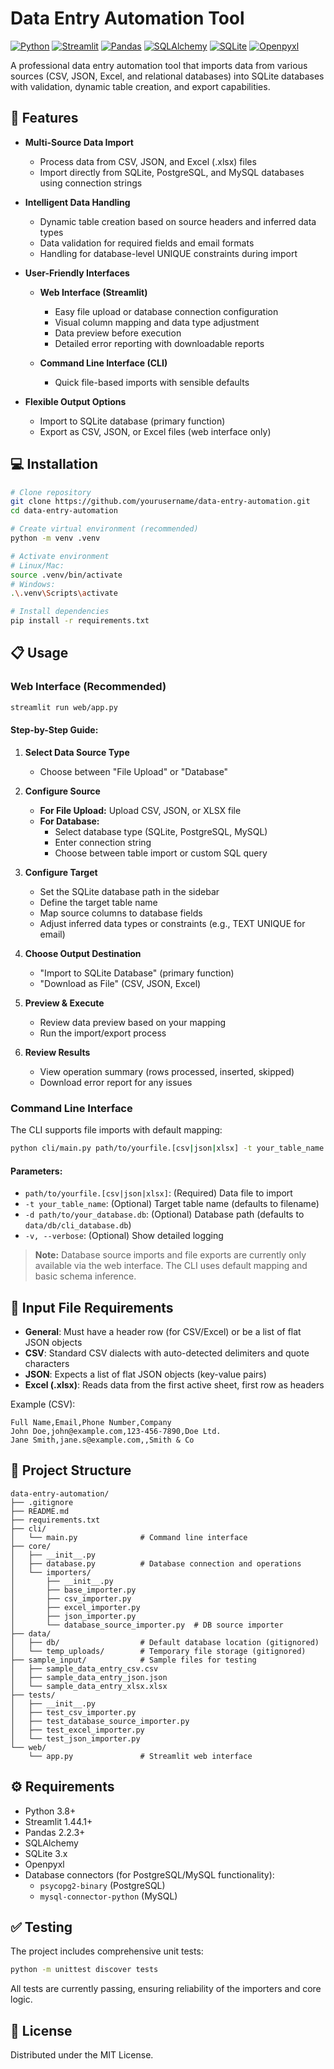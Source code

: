 # Data Entry Automation Tool

[![Python](https://img.shields.io/badge/python-3.8+-blue.svg)](https://www.python.org/)
[![Streamlit](https://img.shields.io/badge/Streamlit-1.44.1-FF4B4B.svg)](https://streamlit.io/)
[![Pandas](https://img.shields.io/badge/Pandas-2.2.3-150458.svg)](https://pandas.pydata.org/)
[![SQLAlchemy](https://img.shields.io/badge/SQLAlchemy-✓-orange.svg)](https://www.sqlalchemy.org/)
[![SQLite](https://img.shields.io/badge/SQLite-3.x-003B57.svg)](https://www.sqlite.org/)
[![Openpyxl](https://img.shields.io/badge/Openpyxl-✓-green.svg)](https://openpyxl.readthedocs.io/)

A professional data entry automation tool that imports data from various sources (CSV, JSON, Excel, and relational databases) into SQLite databases with validation, dynamic table creation, and export capabilities.

## 🚀 Features

- **Multi-Source Data Import**
  - Process data from CSV, JSON, and Excel (.xlsx) files
  - Import directly from SQLite, PostgreSQL, and MySQL databases using connection strings

- **Intelligent Data Handling**
  - Dynamic table creation based on source headers and inferred data types
  - Data validation for required fields and email formats
  - Handling for database-level UNIQUE constraints during import

- **User-Friendly Interfaces**
  - **Web Interface (Streamlit)**
    - Easy file upload or database connection configuration
    - Visual column mapping and data type adjustment
    - Data preview before execution
    - Detailed error reporting with downloadable reports

  - **Command Line Interface (CLI)**
    - Quick file-based imports with sensible defaults

- **Flexible Output Options**
  - Import to SQLite database (primary function)
  - Export as CSV, JSON, or Excel files (web interface only)

## 💻 Installation

```bash
# Clone repository
git clone https://github.com/yourusername/data-entry-automation.git
cd data-entry-automation

# Create virtual environment (recommended)
python -m venv .venv

# Activate environment
# Linux/Mac:
source .venv/bin/activate
# Windows:
.\.venv\Scripts\activate

# Install dependencies
pip install -r requirements.txt
```

## 📋 Usage

### Web Interface (Recommended)

```bash
streamlit run web/app.py
```

#### Step-by-Step Guide:

1. **Select Data Source Type**
   - Choose between "File Upload" or "Database"

2. **Configure Source**
   - **For File Upload:** Upload CSV, JSON, or XLSX file
   - **For Database:**
     - Select database type (SQLite, PostgreSQL, MySQL)
     - Enter connection string
     - Choose between table import or custom SQL query

3. **Configure Target**
   - Set the SQLite database path in the sidebar
   - Define the target table name
   - Map source columns to database fields
   - Adjust inferred data types or constraints (e.g., TEXT UNIQUE for email)

4. **Choose Output Destination**
   - "Import to SQLite Database" (primary function)
   - "Download as File" (CSV, JSON, Excel)

5. **Preview & Execute**
   - Review data preview based on your mapping
   - Run the import/export process

6. **Review Results**
   - View operation summary (rows processed, inserted, skipped)
   - Download error report for any issues

### Command Line Interface

The CLI supports file imports with default mapping:

```bash
python cli/main.py path/to/yourfile.[csv|json|xlsx] -t your_table_name -d path/to/your_database.db
```

#### Parameters:
- `path/to/yourfile.[csv|json|xlsx]`: (Required) Data file to import
- `-t your_table_name`: (Optional) Target table name (defaults to filename)
- `-d path/to/your_database.db`: (Optional) Database path (defaults to `data/db/cli_database.db`)
- `-v, --verbose`: (Optional) Show detailed logging

> **Note:** Database source imports and file exports are currently only available via the web interface. The CLI uses default mapping and basic schema inference.

## 📄 Input File Requirements

- **General**: Must have a header row (for CSV/Excel) or be a list of flat JSON objects
- **CSV**: Standard CSV dialects with auto-detected delimiters and quote characters
- **JSON**: Expects a list of flat JSON objects (key-value pairs)
- **Excel (.xlsx)**: Reads data from the first active sheet, first row as headers

Example (CSV):
```
Full Name,Email,Phone Number,Company
John Doe,john@example.com,123-456-7890,Doe Ltd.
Jane Smith,jane.s@example.com,,Smith & Co
```

## 📂 Project Structure

```
data-entry-automation/
├── .gitignore
├── README.md
├── requirements.txt
├── cli/
│   └── main.py              # Command line interface
├── core/
│   ├── __init__.py
│   ├── database.py          # Database connection and operations
│   └── importers/
│       ├── __init__.py
│       ├── base_importer.py
│       ├── csv_importer.py
│       ├── excel_importer.py
│       ├── json_importer.py
│       └── database_source_importer.py  # DB source importer
├── data/
│   ├── db/                  # Default database location (gitignored)
│   └── temp_uploads/        # Temporary file storage (gitignored)
├── sample_input/            # Sample files for testing
│   ├── sample_data_entry_csv.csv
│   ├── sample_data_entry_json.json
│   └── sample_data_entry_xlsx.xlsx
├── tests/
│   ├── __init__.py
│   ├── test_csv_importer.py
│   ├── test_database_source_importer.py
│   ├── test_excel_importer.py
│   └── test_json_importer.py
└── web/
    └── app.py               # Streamlit web interface
```

## ⚙️ Requirements

- Python 3.8+
- Streamlit 1.44.1+
- Pandas 2.2.3+
- SQLAlchemy
- SQLite 3.x
- Openpyxl
- Database connectors (for PostgreSQL/MySQL functionality):
  - `psycopg2-binary` (PostgreSQL)
  - `mysql-connector-python` (MySQL)

## ✅ Testing

The project includes comprehensive unit tests:

```bash
python -m unittest discover tests
```

All tests are currently passing, ensuring reliability of the importers and core logic.

## 📜 License

Distributed under the MIT License.
